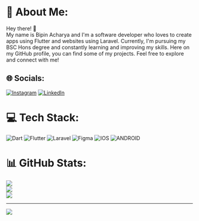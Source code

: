 # 💫 About Me:
Hey there! 👋<br>My name is Bipin Acharya and I'm a software developer who loves to create apps using Flutter and websites using Laravel. Currently, I'm pursuing my BSC Hons degree and constantly learning and improving my skills. Here on my GitHub profile, you can find some of my projects. Feel free to explore and connect with me!


## 🌐 Socials:
[![Instagram](https://img.shields.io/badge/Instagram-%23E4405F.svg?logo=Instagram&logoColor=white)](https://instagram.com/https://www.instagram.com/bipin__acharya_/) [![LinkedIn](https://img.shields.io/badge/LinkedIn-%230077B5.svg?logo=linkedin&logoColor=white)](https://linkedin.com/in/https://www.linkedin.com/in/bipin-acharya-a9912618b/) 

# 💻 Tech Stack:
![Dart](https://img.shields.io/badge/dart-%230175C2.svg?style=flat-square&logo=dart&logoColor=white) ![Flutter](https://img.shields.io/badge/Flutter-%2302569B.svg?style=flat-square&logo=Flutter&logoColor=white) ![Laravel](https://img.shields.io/badge/laravel-%23FF2D20.svg?style=flat-square&logo=laravel&logoColor=white) 	![Figma](https://img.shields.io/badge/figma-%23F24E1E.svg?style=flat-square&logo=figma&logoColor=white) ![IOS](https://img.shields.io/badge/IOS-%2320232a.svg?style=flat-square&logo=apple&logoColor=white) ![ANDROID](https://img.shields.io/badge/android-%2320232a.svg?style=flat-square&logo=android&logoColor=%a4c639)
# 📊 GitHub Stats:
![](https://github-readme-stats.vercel.app/api?username=bipen-acharya&theme=blueberry&hide_border=true&include_all_commits=false&count_private=true)<br/>
![](https://github-readme-streak-stats.herokuapp.com/?user=bipen-acharya&theme=blueberry&hide_border=true)<br/>
![](https://github-readme-stats.vercel.app/api/top-langs/?username=bipen-acharya&theme=blueberry&hide_border=true&include_all_commits=false&count_private=true&layout=compact)

---
[![](https://visitcount.itsvg.in/api?id=bipen-acharya&icon=0&color=0)](https://visitcount.itsvg.in)

<!-- Proudly created with GPRM ( https://gprm.itsvg.in ) -->
